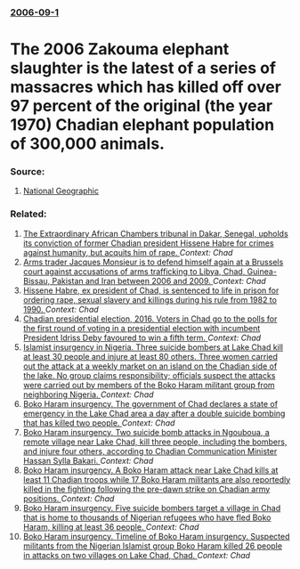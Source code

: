 ### [2006-09-1](/news/2006/09/1/index.md)

#  The 2006 Zakouma elephant slaughter is the latest of a series of massacres which has killed off over 97 percent of the original (the year 1970) Chadian elephant population of 300,000 animals. 




### Source:

1. [National Geographic](http://news.nationalgeographic.com/news/2006/08/060830-elephants-chad.html)

### Related:

1. [The Extraordinary African Chambers tribunal in Dakar, Senegal, upholds its conviction of former Chadian president Hissene Habre for crimes against humanity, but acquits him of rape. ](/news/2017/04/27/the-extraordinary-african-chambers-tribunal-in-dakar-senegal-upholds-its-conviction-of-former-chadian-president-hissa-ne-habra-c-for-crimes.md) _Context: Chad_
2. [Arms trader Jacques Monsieur is to defend himself again at a Brussels court against accusations of arms trafficking to Libya, Chad, Guinea-Bissau, Pakistan and Iran between 2006 and 2009. ](/news/2017/04/21/arms-trader-jacques-monsieur-is-to-defend-himself-again-at-a-brussels-court-against-accusations-of-arms-trafficking-to-libya-chad-guinea-b.md) _Context: Chad_
3. [ Hissene Habre, ex president of Chad, is sentenced to life in prison for ordering rape, sexual slavery and killings during his rule from 1982 to 1990. ](/news/2016/05/30/hissene-habre-ex-president-of-chad-is-sentenced-to-life-in-prison-for-ordering-rape-sexual-slavery-and-killings-during-his-rule-from-198.md) _Context: Chad_
4. [Chadian presidential election, 2016. Voters in Chad go to the polls for the first round of voting in a presidential election with incumbent President Idriss Deby favoured to win a fifth term. ](/news/2016/04/10/chadian-presidential-election-2016-voters-in-chad-go-to-the-polls-for-the-first-round-of-voting-in-a-presidential-election-with-incumbent.md) _Context: Chad_
5. [Islamist insurgency in Nigeria. Three suicide bombers at Lake Chad kill at least 30 people and injure at least 80 others. Three women carried out the attack at a weekly market on an island on the Chadian side of the lake. No group claims responsibility; officials suspect the attacks were carried out by members of the Boko Haram militant group from neighboring Nigeria. ](/news/2015/12/5/islamist-insurgency-in-nigeria-three-suicide-bombers-at-lake-chad-kill-at-least-30-people-and-injure-at-least-80-others-three-women-carrie.md) _Context: Chad_
6. [Boko Haram insurgency. The government of Chad declares a state of emergency in the Lake Chad area a day after a double suicide bombing that has killed two people. ](/news/2015/11/9/boko-haram-insurgency-the-government-of-chad-declares-a-state-of-emergency-in-the-lake-chad-area-a-day-after-a-double-suicide-bombing-that.md) _Context: Chad_
7. [Boko Haram insurgency. Two suicide bomb attacks in Ngouboua, a remote village near Lake Chad, kill three people, including the bombers, and injure four others, according to Chadian Communication Minister Hassan Sylla Bakari. ](/news/2015/11/8/boko-haram-insurgency-two-suicide-bomb-attacks-in-ngouboua-a-remote-village-near-lake-chad-kill-three-people-including-the-bombers-and.md) _Context: Chad_
8. [Boko Haram insurgency. A Boko Haram attack near Lake Chad kills at least 11 Chadian troops while 17 Boko Haram militants are also reportedly killed in the fighting following the pre-dawn strike on Chadian army positions. ](/news/2015/10/6/boko-haram-insurgency-a-boko-haram-attack-near-lake-chad-kills-at-least-11-chadian-troops-while-17-boko-haram-militants-are-also-reportedly.md) _Context: Chad_
9. [Boko Haram insurgency. Five suicide bombers target a village in Chad that is home to thousands of Nigerian refugees who have fled Boko Haram, killing at least 36 people. ](/news/2015/10/10/boko-haram-insurgency-five-suicide-bombers-target-a-village-in-chad-that-is-home-to-thousands-of-nigerian-refugees-who-have-fled-boko-haram.md) _Context: Chad_
10. [Boko Haram insurgency. Timeline of Boko Haram insurgency. Suspected militants from the Nigerian Islamist group Boko Haram killed 26 people in attacks on two villages on Lake Chad, Chad. ](/news/2015/07/8/boko-haram-insurgency-timeline-of-boko-haram-insurgency-suspected-militants-from-the-nigerian-islamist-group-boko-haram-killed-26-people-i.md) _Context: Chad_
